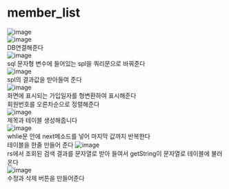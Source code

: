 # member_list
![image](https://user-images.githubusercontent.com/102035198/186561391-3da99e94-67a3-425f-bdf1-a8ff2266b1a6.png)<br>
![image](https://user-images.githubusercontent.com/102035198/186563757-69be2139-48e4-4c7b-a60f-2855c1f53746.png)<br>
DB연결해준다<br>
![image](https://user-images.githubusercontent.com/102035198/186563813-c3a2bf78-e029-4d61-b49c-a794d27914c3.png)<br>
sql 문자형 변수에 들어있는 spl을 쿼리문으로 바꿔준다<br>
![image](https://user-images.githubusercontent.com/102035198/186563874-f9d9d69d-6709-407c-98a1-2e8cd93b12dd.png)<br>
spl의 결과값을 받아들여 준다<br>
![image](https://user-images.githubusercontent.com/102035198/186561546-5be2d164-ad2f-49ab-86a0-766c2a36dc0d.png)<br>
화면에 표시되는 가입일자를 형변환하여 표시해준다<br>
회원번호를 오른차순으로 정렬해준다<br>
![image](https://user-images.githubusercontent.com/102035198/186562735-91fa32d4-fbd7-4b0a-a56f-014f5f53af99.png)<br>
제목과 테이블 생성해줍니다<br>
![image](https://user-images.githubusercontent.com/102035198/186560862-fa36bb5e-c333-4b9e-809a-9d6d4d235b78.png)<br>
whlie문 안에 next메소드를 넣어 마지막 값까지 반복한다<br>
테이블을 한줄 만들어 준다
![image](https://user-images.githubusercontent.com/102035198/186560961-b420ae00-5d2d-4eae-b5fd-19318952d43b.png)<br>
rs에서 조회된 검색 결과를 문자열로 받아 들여서 getString이 문자열로 테이블에 불러온다<br>
![image](https://user-images.githubusercontent.com/102035198/186560918-17512820-df8f-45ca-8080-8420b1b61af4.png)<br>
수정과 삭제 버튼을 만들어준다<br>

